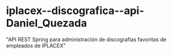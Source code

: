 # iplacex--discografica--api-Daniel_Quezada
"API REST Spring para administración de discografías favoritas de empleados de IPLACEX”

